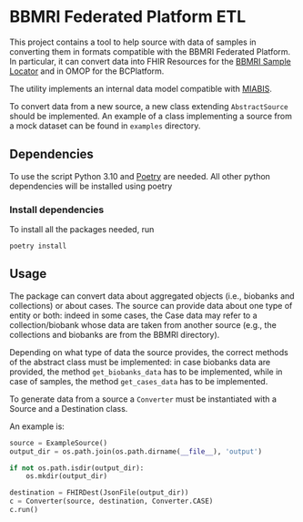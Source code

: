 # BBMRI Federated Platform ETL 

This project contains a tool to help source with data of samples in converting them in formats compatible
with the BBMRI Federated Platform. In particular, it can convert data into FHIR Resources for the 
[BBMRI Sample Locator](https://samply.github.io/bbmri-fhir-ig/overview.html) and in OMOP for the BCPlatform. 

The utility implements an internal data model compatible with [MIABIS](https://www.ncbi.nlm.nih.gov/pmc/articles/PMC7310316/).

To convert data from a new source, a new class extending `AbstractSource` should be implemented.
An example of a class implementing a source from a mock dataset can be found in `examples` directory.

## Dependencies

To use the script Python 3.10 and [Poetry](https://python-poetry.org/) are needed. All other python dependencies will 
be installed using poetry

### Install dependencies

To install all the packages needed, run

```commandline
poetry install
```

## Usage
The package can convert data about aggregated objects (i.e., biobanks and collections) or about cases.
The source can provide data about one type of entity or both: indeed in some cases, the Case data may refer to a 
collection/biobank whose data are taken from another source (e.g., the collections and biobanks are from the 
BBMRI directory). 

Depending on what type of data the source provides, the correct methods of the abstract class must be implemented:
in case biobanks data are provided, the method `get_biobanks_data` has to be implemented, while in case of samples,
the method `get_cases_data` has to be implemented. 

To generate data from a source a `Converter` must be instantiated with a Source and a Destination class. 

An example is:

```python
source = ExampleSource()
output_dir = os.path.join(os.path.dirname(__file__), 'output')

if not os.path.isdir(output_dir):
    os.mkdir(output_dir)

destination = FHIRDest(JsonFile(output_dir))
c = Converter(source, destination, Converter.CASE)
c.run()
```